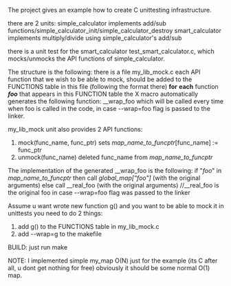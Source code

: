 The project gives an example how to create C unittesting infrastructure.

there are 2 units:
  simple_calculator
    implements add/sub functions/simple_calculator_init/simple_calculator_destroy
  smart_calculator
    implements multiply/divide using simple_calculator's add/sub

there is a unit test for the smart_calculator test_smart_calculator.c, which mocks/unmocks the API functions of simple_calculator.

The structure is the following:
there is a file my_lib_mock.c
each API function  that we wish to be able to mock, should be added to the FUNCTIONS table in this file (following the format there)
**for** **each** function **_foo_** that appears in this FUNCTION table the X macro automatically generates the following function:
__wrap_foo which will be called every time when foo is called in the code, in case --wrap=foo flag is passed to the linker.

my_lib_mock unit also provides 2 API functions:
1. mock(func_name, func_ptr)
   sets _map_name_to_funcptr_[func_name] := func_ptr
3. unmock(func_name)
   deleted func_name from _map_name_to_funcptr_

The implementation of the generated __wrap_foo is the following:
if "_foo_" in _map_name_to_funcptr_ then call _global_map["foo"]_ (with the original arguments)
else call __real_foo (with the original arguments)  //__real_foo is the original foo in case --wrap=foo flag was passed to the linker

Assume u want wrote new function g()  and you want to be able to mock it in unittests
you need to do 2 things:
1. add g() to the FUNCTIONS table in my_lib_mock.c
2. add --wrap=g to the makefile

BUILD:
just run make

NOTE:
I implemented simple my_map O(N) just for the example (its C after all, u dont get nothing for free) obviously it should be some normal O(1) map. 



  
  
  



